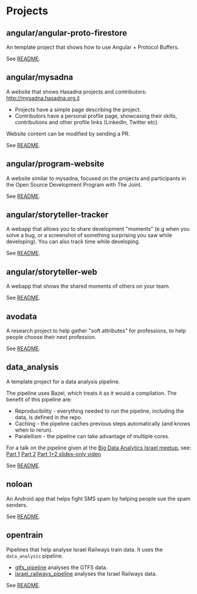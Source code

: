 # Projects

## angular/angular-proto-firestore
An template project that shows how to use Angular + Protocol Buffers.

See [README](projects/angular/angular-proto-firestore/README.md).


## angular/mysadna
A website that shows Hasadna projects and contributors:
http://mysadna.hasadna.org.il
* Projects have a simple page describing the project.
* Contributors have a personal profile page, showcasing their skills,
contributions and other profile links (LinkedIn, Twitter etc).

Website content can be modified by sending a PR.


See [README](projects/angular/mysadna/README.md).


## angular/program-website
A website similar to mysadna, focused on the projects and participants in 
the Open Source Development Program with The Joint.


See [README](projects/angular/program-website/README.md).


## angular/storyteller-tracker
A webapp that allows you to share development "moments" (e.g when you solve a bug,
or a screenshot of something surprising you saw while developing).
You can also track time while developing.

See [README](projects/angular/storyteller-tracker/README.md).


## angular/storyteller-web
A webapp that shows the shared moments of others on your team.

See [README](projects/angular/storyteller-web/README.md).


## avodata
A research project to help gather "soft attributes" for professions, to help people choose their next profession.

See [README](projects/avodata/README.md).


## data_analysis
A template project for a data analysis pipeline.

The pipeline uses Bazel, which treats it as it would a compilation.
The benefit of this pipeline are:
* Reproducibility - everything needed to run the pipeline, including the data, is defined in the repo.
* Caching - the pipeline caches previous steps automatically (and knows when to rerun).
* Paralellism - the pipeline can take advantage of multiple cores.

For a talk on the pipeline given at the [Big Data Analytics Israel meetup](https://www.meetup.com/Big-Data-Analytics-Israel/events/259235551), see:
[Part 1](https://www.youtube.com/watch?v=XGc1sIsYgvM&list=PLn2GS4h9ia-bp74rtKnoMFsFyYn4RgBLR&index=1)
[Part 2](https://www.youtube.com/watch?v=hBuasmcYS00&list=PLn2GS4h9ia-bp74rtKnoMFsFyYn4RgBLR&index=2)
[Part 1+2 slides-only video](https://www.youtube.com/watch?v=64qcGYdM4JE)

See [README](projects/data_analysis/README.md).


## noloan
An Android app that helps fight SMS spam by helping people sue the spam senders.

See [README](noloan/README.md).


## opentrain
Pipelines that help analyse Israel Railways train data. It uses the `data_analysis` pipeline.
* [gtfs_pipeline](opentrain/gtfs_pipeline) analyses the GTFS data.
* [israel_railways_pipeline](opentrain/israel_railways_pipeline) analyses the Israel Railways data.

See [README](opentrain/README.md).

